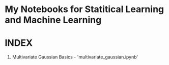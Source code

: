 # My Notebooks for Statitical Learning and Machine Learning

# INDEX
1. Multivariate Gaussian Basics - 'multivariate_gaussian.ipynb'
